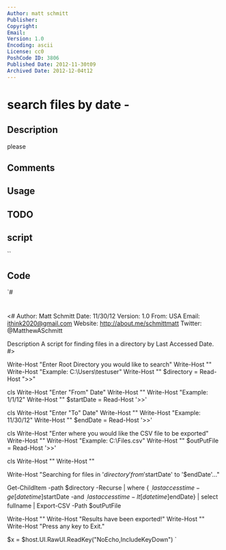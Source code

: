 ```yaml
---
Author: matt schmitt
Publisher: 
Copyright: 
Email: 
Version: 1.0
Encoding: ascii
License: cc0
PoshCode ID: 3806
Published Date: 2012-11-30t09
Archived Date: 2012-12-04t12
---
```


# search files by date - 

## Description

please

## Comments



## Usage



## TODO



## script

``

## Code

`#
 #
 <#
   Author:   Matt Schmitt
   Date:     11/30/12 
   Version:  1.0 
   From:     USA 
   Email:    ithink2020@gmail.com 
   Website:  http://about.me/schmittmatt
   Twitter:  @MatthewASchmitt
   
   Description
   A script for finding files in a directory by Last Accessed Date.  
 #>
 
 
 Write-Host "Enter Root Directory you would like to search"
 Write-Host ""
 Write-Host "Example: C:\Users\testuser"
 Write-Host ""
 $directory = Read-Host ">>"
 
 cls
 Write-Host "Enter "From" Date"
 Write-Host ""
 Write-Host "Example: 1/1/12"
 Write-Host ""
 $startDate = Read-Host '>>'
 
 cls
 Write-Host "Enter "To" Date"
 Write-Host ""
 Write-Host "Example: 11/30/12"
 Write-Host ""
 $endDate = Read-Host '>>'
 
 cls
 Write-Host "Enter where you would like the CSV file to be exported"
 Write-Host ""
 Write-Host "Example: C:\Files.csv"
 Write-Host ""
 $outPutFile = Read-Host '>>'
 
 cls
 Write-Host ""
 Write-Host ""
 
 Write-Host "Searching for files in '$directory' from '$startDate' to '$endDate'..."
 
 Get-ChildItem -path $directory -Recurse  | where { $_.lastaccesstime -ge [datetime]$startDate -and $_.lastaccesstime -lt [datetime]$endDate} | select fullname | Export-CSV -Path $outPutFile
 
 Write-Host ""
 Write-Host "Results have been exported!"
 Write-Host ""
 Write-Host "Press any key to Exit."
 
 $x = $host.UI.RawUI.ReadKey("NoEcho,IncludeKeyDown")
`

